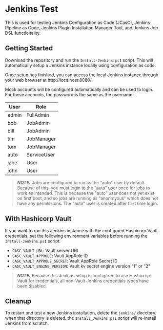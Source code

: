 # Jenkins Test
This is used for testing Jenkins Configuration as Code (JCasC), Jenkins Pipeline as Code, Jenkins Plugin Installation Manager Tool, and Jenkins Job DSL functionality.

## Getting Started
Download the repository and run the `Install-Jenkins.ps1` script. This will automatically setup a Jenkins instance locally using configuration as code.

Once setup has finished, you can access the local Jenkins instance through your web browser at http://localhost:8080/.

Mock accounts will be configured automatically and can be used to login. For these accounts, the password is the same as the username:

| User     | Role        |
| -------- | ----------- |
| admin    | FullAdmin   |
| bob      | JobAdmin    |
| bill     | JobAdmin    |
| tim      | JobManager  |
| tom      | JobManager  |
| auto     | ServiceUser |
| jane     | User        |
| john     | User        |

> **_NOTE:_** Jobs are configured to run as the "auto" user by default. Because of this, you must login to the "auto" user once for jobs to work as intended. This is because the "auto" user does not yet exist on first boot, and so jobs are running as "anonmyous" which does not have any permissions. The "auto" user is created after first time login.

## With Hashicorp Vault
If you want to run this Jenkins instance with the configured Hashicorp Vault credentials, set the following environment variables before running the `Install-Jenkins.ps1` script:

- `CASC_VAULT_URL`: Vault server URL
- `CASC_VAULT_APPROLE`: Vault AppRole ID
- `CASC_VAULT_APPROLE_SECRET`: Vault AppRole Secret ID
- `CASC_VAULT_ENGINE_VERSION`: Vault kv secret engine version "1" or "2"

> **_NOTE:_** Because this Jenkins setup is configured to use Hashicorp Vault for credentials, all non-Vault Jenkins credentials types have been disabled.

## Cleanup
To restart and test a new Jenkins installation, delete the `jenkins/` directory; when that directory is deleted, the `Install_Jenkins.ps1` script will re-install Jenkins from scratch.
